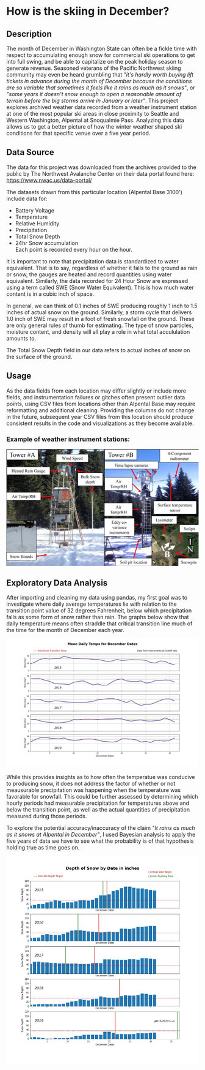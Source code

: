 # How is the skiing in December?

## Description
The month of December in Washington State can often be a fickle time with respect to accumulating enough snow for commercial ski operations to get into full swing, and be able to capitalize on the peak holiday season to generate revenue.  Seasoned veterans of the Pacific Northwest skiing community may even be heard grumbling that *"it's hardly worth buying lift tickets in advance during the month of December because the conditions are so variable that sometimes it feels like it rains as much as it snows"*, or *"some years it doesn't snow enough to open a reasonable amount of terrain before the big storms arrive in January or later"*.  This project explores archived weather data recorded from a weather instrument station at one of the most popular ski areas in close proximity to Seattle and Western Washington, Alpental at Snoqualmie Pass. Analyzing this data allows us to get a better picture of how the winter weather shaped ski conditions for that specific venue over a five year period.

## Data Source
The data for this project was downloaded from the archives provided to the public by The Northwest Avalanche Center on their data portal found here:   
<https://www.nwac.us/data-portal/>    

The datasets drawn from this particular location (Alpental Base 3100') include data for:  
 
 - Battery Voltage  
 - Temperature  
 - Relative Humidity  
 - Precipitation  
 - Total Snow Depth  
 - 24hr Snow accumulation  
 Each point is recorded every hour on the hour.


 It is important to note that precipitation data is standardized to water equivalent.  That is to say, regardless of whether it falls to the ground as rain or snow, the gauges are heated and record quantities using water equivalent.  Similarly, the data recorded for 24 Hour Snow are expressed using a term called SWE (Snow Water Equivalent).  This is how much water content is in a cubic inch of space.  

In general, we can think of 0.1 inches of SWE producing roughly 1 inch to 1.5 inches of actual snow on the ground.  Similarly, a storm cycle that delivers 1.0 inch of SWE may result in a foot of fresh snowfall on the ground.  These are only general rules of thumb for estimating.  The type of snow particles, moisture content, and density will all play a role in what total accululation amounts to.

The Total Snow Depth field in our data refers to actual inches of snow on the surface of the ground.

## Usage
As the data fields from each location may differ slightly or include more fields, and instrumentation failures or gitches often present outlier data points, using CSV files from locations other than Alpental Base may require reformatting and additional cleaning.  Providing the columns do not change in the future, subsequent year CSV files from this location should produce consistent results in the code and visualizations as they become available.




### Example of weather instrument stations:
![Weather Station](img/weather_instruments.jpg)


## Exploratory Data Analysis

After importing and cleaning my data using pandas, my first goal was to investigate where daily average temperatures lie with relation to the transition point value of 32 degrees Fahrenheit, below which precipitation falls as some form of snow rather than rain. The graphs below show that daily temperature means often straddle that critical transition line much of the time for the month of December each year.

![Mean Temps](img/meantemps.jpg)

While this provides insights as to how often the temperatue was conducive to producing snow, it does not address the factor of whether or not meausurable precipitation was happening when the temperature was favorable for snowfall.  This could be further assessed by determining which hourly periods had measurable precipitation for temperatures above and below the transition point, as well as the actual quantities of precipitation measured during those periods. 

To explore the potential accuracy/inaccuracy of the claim *"It rains as much as it snows at Alpental in December"*, I used Bayesian analysis to apply the five years of data we have to see what the probability is of that hypothesis holding true as time goes on.







![Snow Depth](img/snowdepths.jpg)